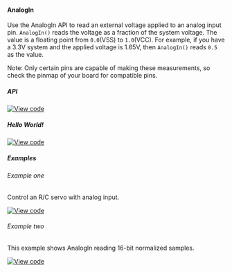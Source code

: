 #### AnalogIn

Use the AnalogIn API to read an external voltage applied to an analog input pin. `AnalogIn()` reads the voltage as a fraction of the system voltage. The value is a floating point from `0.0`(VSS) to `1.0`(VCC). For example, if you have a 3.3V system and the applied voltage is 1.65V, then `AnalogIn()` reads `0.5` as the value. 

Note: Only certain pins are capable of making these measurements, so check the pinmap of your board for compatible pins. 

##### API

[![View code](https://www.mbed.com/embed/?type=library)](https://docs.mbed.com/docs/mbed-os-api/en/mbed-os-5.5/api/AnalogIn_8h_source.html)

##### Hello World!

[![View code](https://www.mbed.com/embed/?url=https://developer.mbed.org/teams/mbed_example/code/AnalogIn_HelloWorld/)](https://developer.mbed.org/teams/mbed_example/code/AnalogIn_HelloWorld/file/77750f8cba47/main.cpp)

##### Examples

###### Example one

Control an R/C servo with analog input.

[![View code](https://www.mbed.com/embed/?url=https://developer.mbed.org/teams/mbed_example/code/AnalogIn_ex_1/)](https://developer.mbed.org/teams/mbed_example/code/AnalogIn_ex_1/file/490818b6238b/main.cpp)

###### Example two

This example shows AnalogIn reading 16-bit normalized samples.

[![View code](https://www.mbed.com/embed/?url=https://developer.mbed.org/teams/mbed_example/code/AnalogIn_ex_2/)](https://developer.mbed.org/teams/mbed_example/code/AnalogIn_ex_2/file/cb98929b3895/main.cpp)
